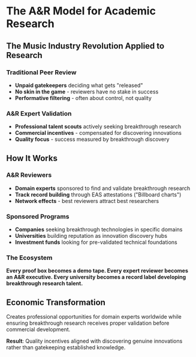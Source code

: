 # The A&R Model for Academic Research

## The Music Industry Revolution Applied to Research

### Traditional Peer Review
- **Unpaid gatekeepers** deciding what gets "released" 
- **No skin in the game** - reviewers have no stake in success
- **Performative filtering** - often about control, not quality

### A&R Expert Validation  
- **Professional talent scouts** actively seeking breakthrough research
- **Commercial incentives** - compensated for discovering innovations
- **Quality focus** - success measured by breakthrough discovery

## How It Works

### A&R Reviewers
- **Domain experts** sponsored to find and validate breakthrough research
- **Track record building** through EAS attestations ("Billboard charts")
- **Network effects** - best reviewers attract best researchers

### Sponsored Programs
- **Companies** seeking breakthrough technologies in specific domains
- **Universities** building reputation as innovation discovery hubs  
- **Investment funds** looking for pre-validated technical foundations

### The Ecosystem
**Every proof box becomes a demo tape. Every expert reviewer becomes an A&R executive. Every university becomes a record label developing breakthrough research talent.**

## Economic Transformation

Creates professional opportunities for domain experts worldwide while ensuring breakthrough research receives proper validation before commercial development.

**Result**: Quality incentives aligned with discovering genuine innovations rather than gatekeeping established knowledge.
